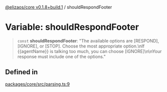 [@elizaos/core v0.1.8+build.1](../index.md) / shouldRespondFooter

# Variable: shouldRespondFooter

> `const` **shouldRespondFooter**: "The available options are \[RESPOND\], \[IGNORE\], or \[STOP\]. Choose the most appropriate option.\nIf \{\{agentName\}\} is talking too much, you can choose \[IGNORE\]\n\nYour response must include one of the options."

## Defined in

[packages/core/src/parsing.ts:9](https://github.com/JoeyKhd/eliza/blob/main/packages/core/src/parsing.ts#L9)
